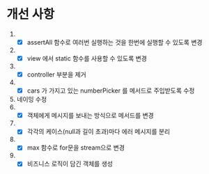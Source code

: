 # 개선 사항

1.
    -[x] assertAll 함수로 여러번 실행하는 것을 한번에 실행할 수 있도록 변경
2.
    -[x] view 에서 static 함수를 사용할 수 있도록 변경
3.
    - [x] controller 부분을 제거
4.
    -[x] cars 가 가지고 있는 numberPicker 를 메서드로 주입받도록 수정
5. 네이밍 수정
6.
    - [x] 객체에게 메시지를 보내는 방식으로 메서드를 변경
7.
    - [x] 각각의 케이스(null과 길이 초과)마다 에러 메시지를 분리
8.
    -[x] max 함수로 for문을 stream으로 변경
9.
    -[x] 비즈니스 로직이 담긴 객체를 생성